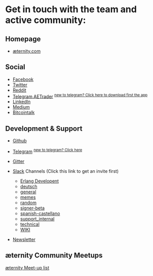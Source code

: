 # Get in touch with the team and active community:

## Homepage
* [æternity.com](https://www.aeternity.com/)

## Social 
* [Facebook](https://www.facebook.com/aeternityproject/)
* [Twitter](https://twitter.com/aetrnty)
* [Reddit](https://www.reddit.com/r/Aeternity/)
* [Telegram AETrader](https://telegram.me/aetrader) <sup>[new to telegram? Click here to download first the app](https://telegram.org)</sup>
* [LinkedIn](https://www.linkedin.com/company/aeternity)
* [Medium](https://blog.aeternity.com/) 
* [Bitcointalk](https://bitcointalk.org/index.php?topic=1733140.0)

## Development & Support
* [Github](https://github.com/aeternity) 
* [Telegram](https://telegram.me/aeternity)
  <sup>[new to telegram? Click here](https://telegram.org)</sup>
* [Gitter](https://gitter.im/aeternity/Lobby)
* [Slack](https://pacific-beach-20900.herokuapp.com) Channels (Click this link to get an invite first)
  * [Erlang Developent](https://aeternity.slack.com/?channel?id=C565LU6G6&team=C59BALQCE)
  * [deutsch](https://aeternity.slack.com/?channel?id=C5P7N5X7G&team=C59BALQCE)
  * [general](https://aeternity.slack.com/?channel?id=C229MJXFE&team=C59BALQCE)
  * [memes](https://aeternity.slack.com/?channel?id=C4T6AQD3J&team=C59BALQCE)
  * [random](https://aeternity.slack.com/?channel?id=C229PQ146&team=C59BALQCE)
  * [signer-beta](https://aeternity.slack.com/?channel?id=C59BMNX09&team=C59BALQCE)
  * [spanish-castellano](https://aeternity.slack.com/?channel?id=C49337P4Z&team=C59BALQCE)
  * [support_internal](https://aeternity.slack.com/?channel?id=C4TH4DAHG&team=C59BALQCE)
  * [technical](https://aeternity.slack.com/?channel?id=C41MKTT0A&team=C59BALQCE)
  * [WIKI](https://aeternity.slack.com/?channel?id=C59BALQCE&team=C59BALQCE)

* [Newsletter](http://www.aeternity.com/#newsletter)

## æternity Community Meetups
[æternity Meet-up list](https://docs.google.com/spreadsheets/d/196EV6OVOmlxxy8-0j5bBiGltqQRSyvmrdFQiQxNwYWc/edit)